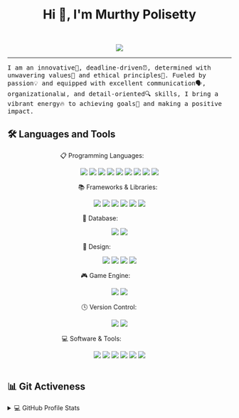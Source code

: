 
<h1 align="center">Hi 👋, I'm Murthy Polisetty</h1>

<br/>

<p align="center">
  <a href="https://github.com/DenverCoder1/readme-typing-svg"><img src="https://readme-typing-svg.herokuapp.com?lines=Computer+Science+Student;Graphic+Designer;AI%20|%20ML%20|%20DS%20Enthusiast&center=true&width=380&height=45"></a>
</p>
<hr/>

<samp>
I am an innovative🚀, deadline-driven⏰, determined with unwavering values🌟 and ethical principles🤝. Fueled by passion💡 and equipped with excellent communication🗣️, organizational📊, and detail-oriented🔍 skills, I bring a vibrant energy🔥 to achieving goals🎯 and making a positive impact.
</samp>


<!---------------------------------------------------------Languages and Tools:----------------------------------------------------------------------------------------->  

  ## 🛠️ Languages and Tools 
 
  
<div style="text-align:center;">

   📋 Programming Languages: &nbsp; &nbsp; &nbsp; &nbsp; &nbsp; &nbsp; &nbsp; &nbsp; &nbsp; &nbsp; 
   
  <img  src="https://img.shields.io/badge/C%23-239120?style=for-the-badge&logo=c-sharp&logoColor=white" />
  <img  src="https://img.shields.io/badge/CSS3-1572B6?style=for-the-badge&logo=css3&logoColor=white" />
  <img  src="https://img.shields.io/badge/HTML5-E34F26?style=for-the-badge&logo=html5&logoColor=white" />
  <img  src="https://img.shields.io/badge/javascript-%23323330.svg?style=for-the-badge&logo=javascript&logoColor=%23F7DF1E" />
  <img  src="https://img.shields.io/badge/node.js-6DA55F?style=for-the-badge&logo=node.js&logoColor=white" />
  <img  src="https://img.shields.io/badge/php-%23777BB4.svg?style=for-the-badge&logo=php&logoColor=white" />
 <img  src="https://img.shields.io/badge/python-3670A0?style=for-the-badge&logo=python&logoColor=ffdd54" />
<img  src="https://img.shields.io/badge/latex-%23008080.svg?style=for-the-badge&logo=latex&logoColor=white" />
<img  src="https://img.shields.io/badge/scala-%23DC322F.svg?style=for-the-badge&logo=scala&logoColor=white" />

 📚 Frameworks & Libraries: &nbsp; 
 
 <img  src="https://img.shields.io/badge/-Arduino-00979D?style=for-the-badge&logo=Arduino&logoColor=white" />
 <img  src="https://img.shields.io/badge/Keras-%23D00000.svg?style=for-the-badge&logo=Keras&logoColor=white" />
 <img  src="https://img.shields.io/badge/numpy-%23013243.svg?style=for-the-badge&logo=numpy&logoColor=white" />
 <img  src="https://img.shields.io/badge/pandas-%23150458.svg?style=for-the-badge&logo=pandas&logoColor=white" />
 <img  src="https://img.shields.io/badge/react-%2320232a.svg?style=for-the-badge&logo=react&logoColor=%2361DAFB" />
 <img  src="https://img.shields.io/badge/TensorFlow-%23FF6F00.svg?style=for-the-badge&logo=TensorFlow&logoColor=white" />


  💾 Database: &nbsp; &nbsp; &nbsp; &nbsp; &nbsp; &nbsp; &nbsp; &nbsp; &nbsp; &nbsp; &nbsp; 
  
 <img  src="https://img.shields.io/badge/MongoDB-%234ea94b.svg?style=for-the-badge&logo=mongodb&logoColor=white" />
 <img  src="https://img.shields.io/badge/mysql-%2300f.svg?style=for-the-badge&logo=mysql&logoColor=white" />

       
  🎨 Design: &nbsp; &nbsp; &nbsp; &nbsp; &nbsp; &nbsp; &nbsp; &nbsp; &nbsp; &nbsp; &nbsp; &nbsp; &nbsp;
  
  <img  src="https://img.shields.io/badge/Adobe%20Photoshop-31A8FF?style=for-the-badge&logo=Adobe%20Photoshop&logoColor=black" />
  <img  src="https://img.shields.io/badge/Adobe%20Premiere%20Pro-9999FF?style=for-the-badge&logo=Adobe%20Premiere%20Pro&logoColor=white" />
  <img  src="https://img.shields.io/badge/Canva-%2300C4CC.svg?&style=for-the-badge&logo=Canva&logoColor=white" />
  <img  src="https://img.shields.io/badge/Figma-F24E1E?style=for-the-badge&logo=figma&logoColor=white" />
  
  
  🎮 Game Engine: &nbsp; &nbsp; &nbsp; &nbsp; &nbsp; &nbsp; &nbsp; &nbsp; 
  
 <img  src="https://img.shields.io/badge/Unity-100000?style=for-the-badge&logo=unity&logoColor=white" />
 <img  src="https://img.shields.io/badge/-Unreal%20Engine-313131?style=for-the-badge&logo=unreal-engine&logoColor=white" />
  
  🕓 Version Control: &nbsp; &nbsp; &nbsp; &nbsp; &nbsp; &nbsp; 
  
  <img  src="https://img.shields.io/badge/git-%23F05033.svg?style=for-the-badge&logo=git&logoColor=white" />
  <img  src="https://img.shields.io/badge/github-%23121011.svg?style=for-the-badge&logo=github&logoColor=white" />
   
  💻 Software & Tools: &nbsp; &nbsp; &nbsp; &nbsp; &nbsp; &nbsp; &nbsp; &nbsp; &nbsp; &nbsp; &nbsp; &nbsp; &nbsp; &nbsp; &nbsp; &nbsp; 
  
  <img  src="https://img.shields.io/badge/Eclipse-2C2255?style=for-the-badge&logo=eclipse&logoColor=white" />
  <img  src="https://img.shields.io/badge/Visual_Studio_Code-0078D4?style=for-the-badge&logo=visual%20studio%20code&logoColor=white" />
 <img  src="https://img.shields.io/badge/jupyter-%23FA0F00.svg?style=for-the-badge&logo=jupyter&logoColor=white" />
 <img  src="https://img.shields.io/badge/Microsoft_Office-D83B01?style=for-the-badge&logo=microsoft-office&logoColor=white" />
 <img  src="https://img.shields.io/badge/-Stackoverflow-FE7A16?style=for-the-badge&logo=stack-overflow&logoColor=white" />
 <img  src="https://img.shields.io/badge/Brave-FB542B?style=for-the-badge&logo=Brave&logoColor=white" />
  </div>
<br>





<!---------------------------------------------------------Github Information----------------------------------------------------------------------------------------->  
## 📊 Git Activeness

<!-- https://github.com/anuraghazra/github-readme-stats -->
<details> 
  <summary>💻 GitHub Profile Stats</summary>
  <br/>
    <a href="https://github.com/anuraghazra/github-readme-stats"><img alt="Yashita's Github Stats" src="https://github-readme-stats.vercel.app/api?username=Murthypsty0419&show_icons=true&count_private=true&theme=react&hide_border=true&bg_color=1F222E&title_color=F85D7F&icon_color=F8D866" height="192px"/></a>
  <a href="https://github.com/anuraghazra/github-readme-stats"><img alt="Yashita's Top Languages" src="https://github-readme-stats.vercel.app/api/top-langs/?username=Murthypsty0419&langs_count=8&layout=compact&theme=react&hide_border=true&bg_color=1F222E&title_color=F85D7F&icon_color=F8D866" height="192px"/></a>
  <br/>
  <b>Note:</b> Top languages is only a metric of the languages my public code consists of and doesn't reflect experience or skill level.
</details>
